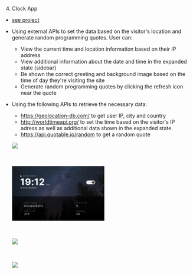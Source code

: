 4. Clock App

- [see project]()
- Using external APIs to set the data based on the visitor's location and generate random programming quotes. User can:

  - View the current time and location information based on their IP address
  - View additional information about the date and time in the expanded state (sidebar)
  - Be shown the correct greeting and background image based on the time of day they're visiting the site
  - Generate random programming quotes by clicking the refresh icon near the quote

- Using the following APIs to retrieve the necessary data:

  - https://geolocation-db.com/ to get user IP, city and country
  - http://worldtimeapi.org/ to set the time based on the visitor's IP adress as well as additional data shown in the expanded state.
  - https://api.quotable.io/random to get a random quote

  <p align-items: center>
    <img src='../readme-images/Screenshot-Clock-app-01.png' width='250'>
  </p>
  <br/>
  <p align-items: center>
      <img src='../readme-images/Screenshot-Clock-app-02.png' width='250'>
  </p>
  <br/>
  <p align-items: center>
      <img src='../readme-images/Screenshot-Clock-app-03.png' width='250'>
  </p>
  <br/>
  <p align-items: center>
      <img src='../readme-images/Screenshot-Clock-app-04.png' width='250'>
  </p>
  <br/>
